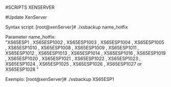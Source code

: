 #SCRIPTS XENSERVER


#Update XenServer

Syntax script: 
[root@xenServer]# ./xsbackup name_hotfix  

Parameter name_hotfix:    
"XS65ESP1  ,  XS65ESP1002  ,  XS65ESP1003  ,  XS65ESP1004  ,  XS65ESP1005  ,  XS65ESP1010  ,  XS65ESP1008  ,  XS65ESP1009  ,  XS65ESP1011  ,  XS65ESP1012  ,  XS65ESP1013  ,  XS65ESP1014  ,  XS65ESP1016  ,  XS65ESP1019  ,  XS65ESP1020  ,  XS65ESP1021  ,  XS65ESP1022  ,  XS65ESP1023  ,  XS65ESP1024  ,  XS65ESP1025  ,  XS65ESP1026  ,  XS65ESP1027  or  XS65ESP1028 " 

Exemplo:
[root@xenServer]# ./xsbackup XS65ESP1
